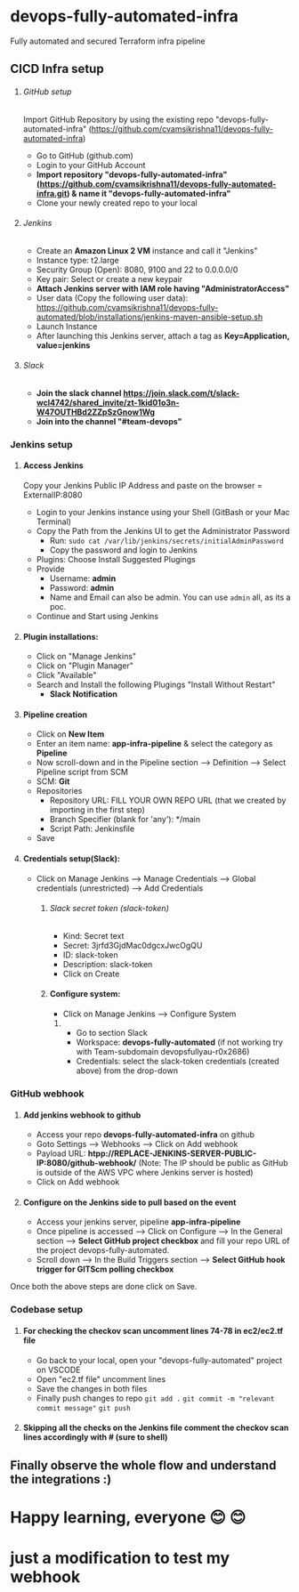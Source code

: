 # devops-fully-automated-infra
Fully automated and secured Terraform infra pipeline

## CICD Infra setup
1) ###### GitHub setup
    Import GitHub Repository by using the existing repo "devops-fully-automated-infra" (https://github.com/cvamsikrishna11/devops-fully-automated-infra)     
    - Go to GitHub (github.com)
    - Login to your GitHub Account
    - **Import repository "devops-fully-automated-infra" (https://github.com/cvamsikrishna11/devops-fully-automated-infra.git) & name it "devops-fully-automated-infra"**
    - Clone your newly created repo to your local

2) ###### Jenkins
    - Create an **Amazon Linux 2 VM** instance and call it "Jenkins"
    - Instance type: t2.large
    - Security Group (Open): 8080, 9100 and 22 to 0.0.0.0/0
    - Key pair: Select or create a new keypair
    - **Attach Jenkins server with IAM role having "AdministratorAccess"**
    - User data (Copy the following user data): https://github.com/cvamsikrishna11/devops-fully-automated/blob/installations/jenkins-maven-ansible-setup.sh
    - Launch Instance
    - After launching this Jenkins server, attach a tag as **Key=Application, value=jenkins**

3) ###### Slack 
    - **Join the slack channel https://join.slack.com/t/slack-wcl4742/shared_invite/zt-1kid01o3n-W47OUTHBd2ZZpSzGnow1Wg**
    - **Join into the channel "#team-devops"**

### Jenkins setup
1) #### Access Jenkins
    Copy your Jenkins Public IP Address and paste on the browser = ExternalIP:8080
    - Login to your Jenkins instance using your Shell (GitBash or your Mac Terminal)
    - Copy the Path from the Jenkins UI to get the Administrator Password
        - Run: `sudo cat /var/lib/jenkins/secrets/initialAdminPassword`
        - Copy the password and login to Jenkins
    - Plugins: Choose Install Suggested Plugings 
    - Provide 
        - Username: **admin**
        - Password: **admin**
        - Name and Email can also be admin. You can use `admin` all, as its a poc.
    - Continue and Start using Jenkins

2)  #### Plugin installations:
    - Click on "Manage Jenkins"
    - Click on "Plugin Manager"
    - Click "Available"
    - Search and Install the following Plugings "Install Without Restart"        
        - **Slack Notification**



3)  #### Pipeline creation
    - Click on **New Item**
    - Enter an item name: **app-infra-pipeline** & select the category as **Pipeline**
    - Now scroll-down and in the Pipeline section --> Definition --> Select Pipeline script from SCM
    - SCM: **Git**
    - Repositories
        - Repository URL: FILL YOUR OWN REPO URL (that we created by importing in the first step)
        - Branch Specifier (blank for 'any'): */main
        - Script Path: Jenkinsfile
    - Save



4)  #### Credentials setup(Slack):
    - Click on Manage Jenkins --> Manage Credentials --> Global credentials (unrestricted) --> Add Credentials
        1)  ###### Slack secret token (slack-token)
            - Kind: Secret text            
            - Secret: 3jrfd3GjdMac0dgcxJwcOgQU
            - ID: slack-token
            - Description: slack-token
            - Click on Create                

        2)  #### Configure system:
            - Click on Manage Jenkins --> Configure System

            1)  - Go to section Slack
                - Workspace: **devops-fully-automated** (if not working try with Team-subdomain devopsfullyau-r0x2686)
                - Credentials: select the slack-token credentials (created above) from the drop-down    


### GitHub webhook

1) #### Add jenkins webhook to github
    - Access your repo **devops-fully-automated-infra** on github
    - Goto Settings --> Webhooks --> Click on Add webhook 
    - Payload URL: **htpp://REPLACE-JENKINS-SERVER-PUBLIC-IP:8080/github-webhook/**             (Note: The IP should be public as GitHub is outside of the AWS VPC where Jenkins server is hosted)
    - Click on Add webhook

2) #### Configure on the Jenkins side to pull based on the event
    - Access your jenkins server, pipeline **app-infra-pipeline**
    - Once pipeline is accessed --> Click on Configure --> In the General section --> **Select GitHub project checkbox** and fill your repo URL of the project devops-fully-automated.
    - Scroll down --> In the Build Triggers section -->  **Select GitHub hook trigger for GITScm polling checkbox**

Once both the above steps are done click on Save.


### Codebase setup

1) #### For checking the checkov scan uncomment lines 74-78 in ec2/ec2.tf file
    - Go back to your local, open your "devops-fully-automated" project on VSCODE
    - Open "ec2.tf file" uncomment lines   
    - Save the changes in both files
    - Finally push changes to repo
        `git add .`
        `git commit -m "relevant commit message"`
        `git push`

2) #### Skipping all the checks on the Jenkins file comment the checkov scan lines accordingly with # (sure to shell)

## Finally observe the whole flow and understand the integrations :) 
# Happy learning, everyone 😊 😊


# just a modification to test my webhook